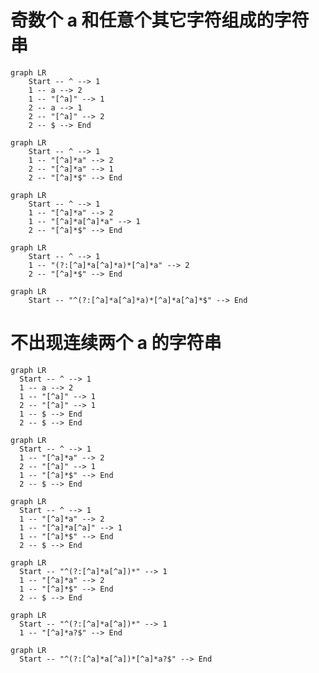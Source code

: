 # 奇数个 a 和任意个其它字符组成的字符串

```mermaid
graph LR
    Start -- ^ --> 1
    1 -- a --> 2
    1 -- "[^a]" --> 1
    2 -- a --> 1
    2 -- "[^a]" --> 2
    2 -- $ --> End
```

```mermaid
graph LR
    Start -- ^ --> 1
    1 -- "[^a]*a" --> 2
    2 -- "[^a]*a" --> 1
    2 -- "[^a]*$" --> End
```

```mermaid
graph LR
    Start -- ^ --> 1
    1 -- "[^a]*a" --> 2
    1 -- "[^a]*a[^a]*a" --> 1
    2 -- "[^a]*$" --> End
```

```mermaid
graph LR
    Start -- ^ --> 1
    1 -- "(?:[^a]*a[^a]*a)*[^a]*a" --> 2
    2 -- "[^a]*$" --> End
```

```mermaid
graph LR
    Start -- "^(?:[^a]*a[^a]*a)*[^a]*a[^a]*$" --> End
```

# 不出现连续两个 a 的字符串

```mermaid
graph LR
  Start -- ^ --> 1
  1 -- a --> 2
  1 -- "[^a]" --> 1
  2 -- "[^a]" --> 1
  1 -- $ --> End
  2 -- $ --> End
```

```mermaid
graph LR
  Start -- ^ --> 1
  1 -- "[^a]*a" --> 2
  2 -- "[^a]" --> 1
  1 -- "[^a]*$" --> End
  2 -- $ --> End
```

```mermaid
graph LR
  Start -- ^ --> 1
  1 -- "[^a]*a" --> 2
  1 -- "[^a]*a[^a]" --> 1
  1 -- "[^a]*$" --> End
  2 -- $ --> End
```

```mermaid
graph LR
  Start -- "^(?:[^a]*a[^a])*" --> 1
  1 -- "[^a]*a" --> 2
  1 -- "[^a]*$" --> End
  2 -- $ --> End
```

```mermaid
graph LR
  Start -- "^(?:[^a]*a[^a])*" --> 1
  1 -- "[^a]*a?$" --> End
```

```mermaid
graph LR
  Start -- "^(?:[^a]*a[^a])*[^a]*a?$" --> End
```
